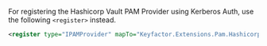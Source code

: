 
For registering the Hashicorp Vault PAM Provider using Kerberos Auth, use the following `<register>` instead.

```xml
<register type="IPAMProvider" mapTo="Keyfactor.Extensions.Pam.Hashicorp.VaultPAMKerberos, hashicorp-vault-pam" name="Hashicorp-Vault" />
```
